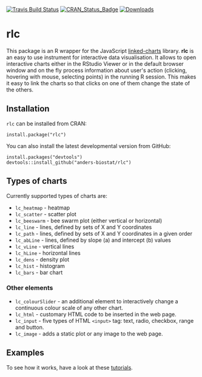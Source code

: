 [![Travis Build Status](https://app.travis-ci.com/anders-biostat/rlc.svg?branch=master)](https://app.travis-ci.com/anders-biostat/rlc)
[![CRAN\_Status\_Badge](https://www.r-pkg.org/badges/version/rlc)](https://cran.r-project.org/package=rlc)
[![Downloads](https://cranlogs.r-pkg.org/badges/rlc?color=brightgreen)](https://www.r-pkg.org/pkg/rlc)

# rlc

This package is an R wrapper for the JavaScript 
[linked-charts](https://kloivenn.github.io/linked-charts/) library.
**rlc** is an easy to use instrument for interactive data visualisation.
It allows to open interactive charts either in the RStudio Viewer or
in the default browser window and on the fly process information about user's
action (clicking, hovering with mouse, selecting points) in the running R session.
This makes it easy to link the charts so that clicks on one of them change the state
of the others.

## Installation

`rlc` can be installed from CRAN:

```
install.package("rlc")
```

You can also install the latest developmental version from GitHub:

```
install.packages("devtools")
devtools::install_github("anders-biostat/rlc")
```

## Types of charts

Currently supported types of charts are:
- ```lc_heatmap``` - heatmap
- ```lc_scatter``` - scatter plot
- ```lc_beeswarm``` - bee swarm plot (either vertical or horizontal)
- ```lc_line``` - lines, defined by sets of X and Y coordinates
- ```lc_path``` - lines, defined by sets of X and Y coordinates in a given order
- ```lc_abLine``` - lines, defined by slope (a) and intercept (b) values
- ```lc_vLine``` - vertical lines
- ```lc_hLine``` - horizontal lines
- ```lc_dens``` - density plot
- ```lc_hist``` - histogram
- ```lc_bars``` - bar chart

### Other elements
- ```lc_colourSlider``` - an additional element to interactively change a continuous colour scale of any other chart.
- ```lc_html``` - customary HTML code to be inserted in the web page.
- ```lc_input``` - five types of HTML ```<input>``` tag: text, radio, checkbox, range and button.
- ```lc_image``` - adds a static plot or any image to the web page.

## Examples
To see how it works, have a look at these [tutorials](https://anders-biostat.github.io/linked-charts/rlc/).
